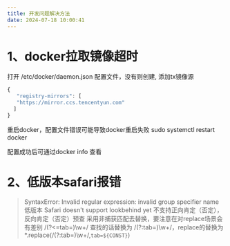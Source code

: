 ```yaml
---
title: 开发问题解决方法
date: 2024-07-18 10:00:41
---
```


# 1、docker拉取镜像超时
打开 /etc/docker/daemon.json 配置文件，没有则创建, 添加tx镜像源
```javascript
{
   "registry-mirrors": [
   "https://mirror.ccs.tencentyun.com"
  ]
}
```
重启docker，配置文件错误可能导致docker重启失败
sudo systemctl restart docker

配置成功后可通过docker info 查看

# 2、低版本safari报错
> SyntaxError: Invalid regular expression: invalid group specifier name
低版本 Safari doesn't support lookbehind yet 不支持正向肯定（否定），反向肯定（否定）预查
采用非捕获匹配去替换，要注意在对replace场景会有差别
/(?<=tab=)\w+/ 查找的话替换为 /(?:tab=)\w+/，replace的替换为 *.replace(/(?:tab=)\w+/,`tab=${CONST}`) 